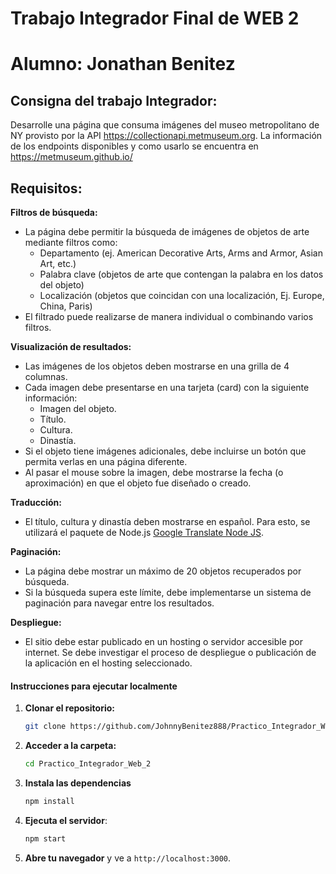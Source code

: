 # Trabajo Integrador Final de WEB 2
# Alumno: Jonathan Benitez

## Consigna del trabajo Integrador:

Desarrolle una página que consuma imágenes del museo metropolitano de NY provisto por la API https://collectionapi.metmuseum.org.
La información de los endpoints disponibles y como usarlo se encuentra en https://metmuseum.github.io/

## Requisitos:

**Filtros de búsqueda:**

   - La página debe permitir la búsqueda de imágenes de objetos de arte mediante filtros como:
     - Departamento (ej. American Decorative Arts, Arms and Armor, Asian Art, etc.)
     - Palabra clave (objetos de arte que contengan la palabra en los datos del objeto)
     - Localización (objetos que coincidan con una localización, Ej. Europe, China, Paris)
   - El filtrado puede realizarse de manera individual o combinando varios filtros.

**Visualización de resultados:**

   - Las imágenes de los objetos deben mostrarse en una grilla de 4 columnas.
   - Cada imagen debe presentarse en una tarjeta (card) con la siguiente información:
     - Imagen del objeto.
     - Título.
     - Cultura.
     - Dinastía.
   - Si el objeto tiene imágenes adicionales, debe incluirse un botón que permita verlas en una página diferente.
   - Al pasar el mouse sobre la imagen, debe mostrarse la fecha (o aproximación) en que el objeto fue diseñado o creado.

**Traducción:**

   - El título, cultura y dinastía deben mostrarse en español. Para esto, se utilizará el paquete de Node.js [Google Translate Node JS](https://github.com/statickidz/node-google-translate-skidz).

**Paginación:**

   - La página debe mostrar un máximo de 20 objetos recuperados por búsqueda.
   - Si la búsqueda supera este límite, debe implementarse un sistema de paginación para navegar entre los resultados.

**Despliegue:**
   - El sitio debe estar publicado en un hosting o servidor accesible por internet. Se debe investigar el proceso de despliegue o publicación de la aplicación en el hosting seleccionado.

   
   #### Instrucciones para ejecutar localmente

1. **Clonar el repositorio:**

   ```bash
   git clone https://github.com/JohnnyBenitez888/Practico_Integrador_Web_2.git
   ```

2. **Acceder a la carpeta:**

   ```bash
   cd Practico_Integrador_Web_2
   ```

3. **Instala las dependencias**

   ```bash
   npm install
   ```

4. **Ejecuta el servidor**:

    ```bash
    npm start
    ```

5. **Abre tu navegador** y ve a `http://localhost:3000`.

